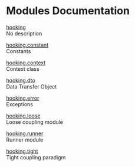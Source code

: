 # Modules Documentation

[hooking](https://github.com/pyrustic/hooking/blob/master/docs/modules/content/hooking/README.md#module-overview)
<br>
No description


[hooking.constant](https://github.com/pyrustic/hooking/blob/master/docs/modules/content/hooking.constant/README.md#module-overview)
<br>
Constants


[hooking.context](https://github.com/pyrustic/hooking/blob/master/docs/modules/content/hooking.context/README.md#module-overview)
<br>
Context class


[hooking.dto](https://github.com/pyrustic/hooking/blob/master/docs/modules/content/hooking.dto/README.md#module-overview)
<br>
Data Transfer Object


[hooking.error](https://github.com/pyrustic/hooking/blob/master/docs/modules/content/hooking.error/README.md#module-overview)
<br>
Exceptions


[hooking.loose](https://github.com/pyrustic/hooking/blob/master/docs/modules/content/hooking.loose/README.md#module-overview)
<br>
Loose coupling module


[hooking.runner](https://github.com/pyrustic/hooking/blob/master/docs/modules/content/hooking.runner/README.md#module-overview)
<br>
Runner module


[hooking.tight](https://github.com/pyrustic/hooking/blob/master/docs/modules/content/hooking.tight/README.md#module-overview)
<br>
Tight coupling paradigm


